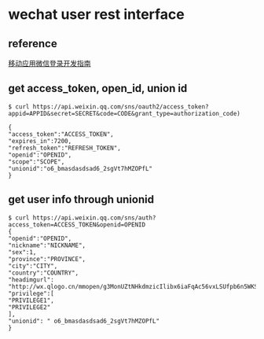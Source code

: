 # wechat user rest interface
## reference
[移动应用微信登录开发指南](https://open.weixin.qq.com/cgi-bin/showdocument?action=dir_list&t=resource/res_list&verify=1&id=open1419317851&token=&lang=zh_CN)
## get access_token, open_id, union id
``` shell
$ curl https://api.weixin.qq.com/sns/oauth2/access_token?appid=APPID&secret=SECRET&code=CODE&grant_type=authorization_code)

{
"access_token":"ACCESS_TOKEN",
"expires_in":7200,
"refresh_token":"REFRESH_TOKEN",
"openid":"OPENID",
"scope":"SCOPE",
"unionid":"o6_bmasdasdsad6_2sgVt7hMZOPfL"
}

```

## get user info through unionid
```shell
$ curl https://api.weixin.qq.com/sns/auth?access_token=ACCESS_TOKEN&openid=OPENID
{
"openid":"OPENID",
"nickname":"NICKNAME",
"sex":1,
"province":"PROVINCE",
"city":"CITY",
"country":"COUNTRY",
"headimgurl": "http://wx.qlogo.cn/mmopen/g3MonUZtNHkdmzicIlibx6iaFqAc56vxLSUfpb6n5WKSYVY0ChQKkiaJSgQ1dZuTOgvLLrhJbERQQ4eMsv84eavHiaiceqxibJxCfHe/0",
"privilege":[
"PRIVILEGE1",
"PRIVILEGE2"
],
"unionid": " o6_bmasdasdsad6_2sgVt7hMZOPfL"
}
```
